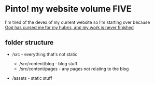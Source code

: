 # Pinto! my website volume FIVE

I'm tired of the devex of my current website so I'm starting over because [God has cursed me for my hubris, and my work is never finished](https://www.youtube.com/watch?v=GQHVQvePdtI)

## folder structure
- /src - everything that's not static
	- /src/content/blog - blog stuff
	- /src/content/pages - any pages not relating to the blog

- /assets - static stuff